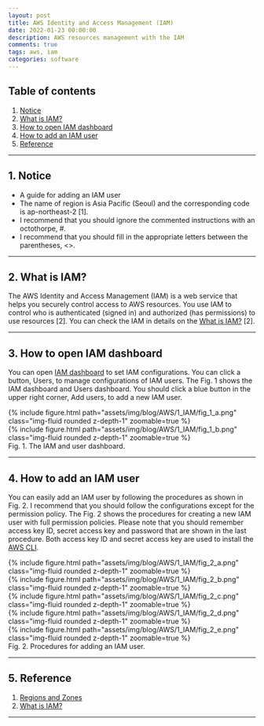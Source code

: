 ```yaml
---
layout: post
title: AWS Identity and Access Management (IAM)
date: 2022-01-23 00:00:00
description: AWS resources management with the IAM
comments: true
tags: aws, iam
categories: software
---
```


## Table of contents
  1. [Notice](#notice)
  2. [What is IAM?](#aim)
  3. [How to open IAM dashboard](#iam_dashboard)
  4. [How to add an IAM user](#iam_add)
  5. [Reference](#ref)

<hr>

## 1. Notice <a name="notice"></a>
- A guide for adding an IAM user
- The name of region is Asia Pacific (Seoul) and the corresponding code is ap-northeast-2 [1].
- I recommend that you should ignore the commented instructions with an octothorpe, #.
- I recommend that you should fill in the appropriate letters between the parentheses, <>.

<hr>

## 2. What is IAM? <a name="iam"></a>
The AWS Identity and Access Management (IAM) is a web service that helps you securely control access to AWS resources.
You use IAM to control who is authenticated (signed in) and authorized (has permissions) to use resources [2].
You can check the IAM in details on the [What is IAM?](https://docs.aws.amazon.com/IAM/latest/UserGuide/introduction.html) [2].

<hr>

## 3. How to open IAM dashboard <a name="iam_dashboard"></a>

You can open [IAM dashboard](https://console.aws.amazon.com/iamv2/home#/home) to set IAM configurations.
You can click a button, Users, to manage configurations of IAM users. The Fig. 1 shows the
IAM dashboard and Users dashboard. You should click a blue button in the upper right corner, Add users, to add a new IAM user.

<div class="row mt-3">
    <div class="col-sm mt-3 mt-md-0">
        {% include figure.html path="assets/img/blog/AWS/1_IAM/fig_1_a.png" class="img-fluid rounded z-depth-1" zoomable=true %}
    </div>
    <div class="col-sm mt-3 mt-md-0">
        {% include figure.html path="assets/img/blog/AWS/1_IAM/fig_1_b.png" class="img-fluid rounded z-depth-1" zoomable=true %}
    </div>
</div>
<div class="caption">
    Fig. 1. The IAM and user dashboard.
</div>

<hr>

## 4. How to add an IAM user <a name="iam_add"></a>

You can easily add an IAM user by following the procedures as shown in Fig. 2. I recommend that you should follow the
configurations except for the permission policy. The Fig. 2 shows the procedures for creating a new IAM user with full
permission policies. Please note that you should remember access key ID, secret access key and password that are shown
in the last procedure. Both access key ID and secret access key are used to install the
[AWS CLI](https://docs.aws.amazon.com/cli/latest/userguide/getting-started-install.html).


<div class="row mt-3">
    <div class="col-sm mt-3 mt-md-0">
        {% include figure.html path="assets/img/blog/AWS/1_IAM/fig_2_a.png" class="img-fluid rounded z-depth-1" zoomable=true %}
    </div>
    <div class="col-sm mt-3 mt-md-0">
        {% include figure.html path="assets/img/blog/AWS/1_IAM/fig_2_b.png" class="img-fluid rounded z-depth-1" zoomable=true %}
    </div>
    <div class="col-sm mt-3 mt-md-0">
        {% include figure.html path="assets/img/blog/AWS/1_IAM/fig_2_c.png" class="img-fluid rounded z-depth-1" zoomable=true %}
    </div>
    <div class="col-sm mt-3 mt-md-0">
        {% include figure.html path="assets/img/blog/AWS/1_IAM/fig_2_d.png" class="img-fluid rounded z-depth-1" zoomable=true %}
    </div>
    <div class="col-sm mt-3 mt-md-0">
        {% include figure.html path="assets/img/blog/AWS/1_IAM/fig_2_e.png" class="img-fluid rounded z-depth-1" zoomable=true %}
    </div>
</div>
<div class="caption">
    Fig. 2. Procedures for adding an IAM user.
</div>

<hr>

## 5. Reference <a name="ref"></a>
1. <a href="https://docs.aws.amazon.com/AWSEC2/latest/UserGuide/using-regions-availability-zones.html" title="Regions and Zones"> Regions and Zones</a>
2. <a href="https://docs.aws.amazon.com/IAM/latest/UserGuide/introduction.html" title="What is IAM?"> What is IAM?</a>

<hr>
